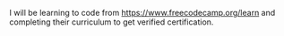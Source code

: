I will be learning to code from https://www.freecodecamp.org/learn and completing their curriculum to get verified certification.
